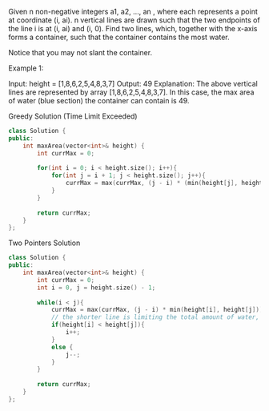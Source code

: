 Given n non-negative integers a1, a2, ..., an , where each represents a point at coordinate (i, ai). n vertical lines are drawn such that the two endpoints of the line i is at (i, ai) and (i, 0). Find two lines, which, together with the x-axis forms a container, such that the container contains the most water.

Notice that you may not slant the container. 

Example 1:

Input: height = [1,8,6,2,5,4,8,3,7]
Output: 49
Explanation: The above vertical lines are represented by array [1,8,6,2,5,4,8,3,7]. In this case, the max area of water (blue section) the container can contain is 49.

Greedy Solution (Time Limit Exceeded)
```cpp
class Solution {
public:
    int maxArea(vector<int>& height) {
        int currMax = 0;
        
        for(int i = 0; i < height.size(); i++){
            for(int j = i + 1; j < height.size(); j++){
                currMax = max(currMax, (j - i) * (min(height[j], height[i])));
            }
        }
        
        return currMax;
    }
};
```
Two Pointers Solution
```cpp
class Solution {
public:
    int maxArea(vector<int>& height) {
        int currMax = 0;
        int i = 0, j = height.size() - 1;
        
        while(i < j){
            currMax = max(currMax, (j - i) * min(height[i], height[j]));
            // the shorter line is limiting the total amount of water, and thus should be discarded and look on another line. 
            if(height[i] < height[j]){
                i++;
            }
            else {
                j--;
            }
        }        
        
        return currMax;
    }
};
```
